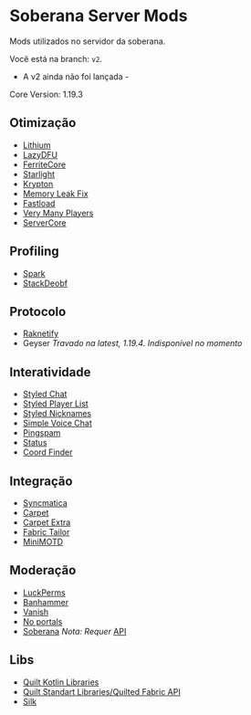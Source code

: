 # Soberana Server Mods
Mods utilizados no servidor da soberana.

Você está na branch: `v2`.
- A v2 ainda não foi lançada -

Core Version: 1.19.3

##  Otimização
- [Lithium](https://modrinth.com/mod/lithium)
- [LazyDFU](https://modrinth.com/mod/lazydfu)
- [FerriteCore](https://modrinth.com/mod/ferrite-core)
- [Starlight](https://modrinth.com/mod/starlight)
- [Krypton](https://modrinth.com/mod/krypton)
- [Memory Leak Fix](https://modrinth.com/mod/memoryleakfix)
- [Fastload](https://modrinth.com/mod/fastload)
- [Very Many Players](https://modrinth.com/mod/vmp-fabric)
- [ServerCore](https://modrinth.com/mod/servercore)

## Profiling
- [Spark](https://modrinth.com/mod/spark)
- [StackDeobf](https://modrinth.com/mod/stackdeobf)

## Protocolo
- [Raknetify](https://modrinth.com/plugin/raknetify)
- Geyser *Travado na latest, 1.19.4. Indisponível no momento*

## Interatividade
- [Styled Chat](https://modrinth.com/mod/styled-chat)
- [Styled Player List](https://modrinth.com/mod/styledplayerlist)
- [Styled Nicknames](https://modrinth.com/mod/styled-nicknames)
- [Simple Voice Chat](https://modrinth.com/plugin/simple-voice-chat)
- [Pingspam](https://modrinth.com/mod/pingspam)
- [Status](https://modrinth.com/mod/status)
- [Coord Finder](https://modrinth.com/mod/coord-finder)

## Integração
- [Syncmatica](https://modrinth.com/mod/syncmatica)
- [Carpet](https://www.curseforge.com/minecraft/mc-mods/carpet)
- [Carpet Extra](https://www.curseforge.com/minecraft/mc-mods/carpet-extra)
- [Fabric Tailor](https://modrinth/mod/fabric-tailor)
- [MiniMOTD](https://modrinth.com/plugin/minimotd)

## Moderação
- [LuckPerms](https://modrinth.com/mod/luckperms)
- [Banhammer](https://modrinth.com/mod/banhammer)
- [Vanish](https://modrinth.com/mod/vanish)
- [No portals](https://modrinth.com/mod/no-portals)
- [Soberana](https://github.com/soberanacraft/quilt-mod) *Nota: Requer* [API](https://github.com/soberanacraft/api)

## Libs
- [Quilt Kotlin Libraries](https://modrinth.com/mod/qkl)
- [Quilt Standart Libraries/Quilted Fabric API](https://modrinth.com/mod/qsl)
- [Silk](https://modrinth.com/mod/silk)

